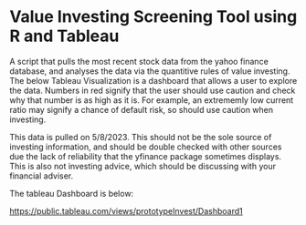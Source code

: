 # Value Investing Screening Tool using R and Tableau

A script that pulls the most recent stock data from the yahoo finance database, and analyses the data via the quantitive rules of value investing. The below Tableau Visualization is a dashboard that allows a user to explore the data. Numbers in red signify that the user should use caution and check why that number is as high as it is. For example, an extrememly low current ratio may signify a chance of default risk, so should use caution when investing. 

This data is pulled on 5/8/2023. This should not be the sole source of investing information, and should be double checked with other sources due the lack of reliability that the yfinance package sometimes displays. This is also not investing advice, which should be discussing with your financial adviser. 

The tableau Dashboard is below:

https://public.tableau.com/views/prototypeInvest/Dashboard1
